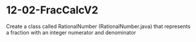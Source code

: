 12-02-FracCalcV2
================

Create a class called RationalNumber (RationalNumber.java) that represents a fraction with an integer numerator and denominator
